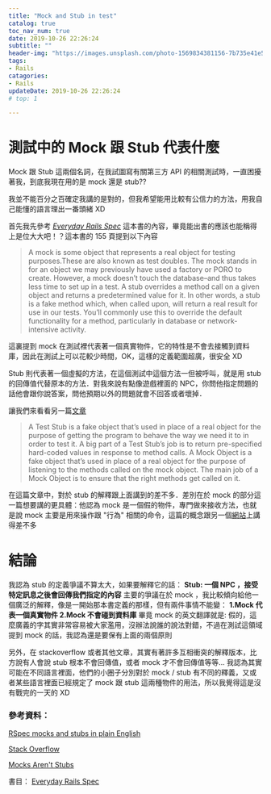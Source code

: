 ```yaml
---
title: "Mock and Stub in test"
catalog: true
toc_nav_num: true
date: 2019-10-26 22:26:24
subtitle: ""
header-img: "https://images.unsplash.com/photo-1569834381156-7b735e41e57d?ixlib=rb-1.2.1&ixid=eyJhcHBfaWQiOjEyMDd9&auto=format&fit=crop&w=2089&q=80"
tags:
- Rails
catagories:
- Rails
updateDate: 2019-10-26 22:26:24
# top: 1

---
```


# 測試中的 Mock 跟 Stub 代表什麼

Mock 跟 Stub 這兩個名詞，在我試圖寫有關第三方 API 的相關測試時，一直困擾著我，到底我現在用的是 mock 還是 stub??

我並不能百分之百確定我講的是對的，但我希望能用比較有公信力的方法，用我自己能懂的語言理出一番頭緒 XD

首先我先參考 [*Everyday Rails Spec*](https://leanpub.com/everydayrailsrspec) 這本書的內容，畢竟能出書的應該也能稱得上是位大大吧！？這本書的 155 頁提到以下內容

>A mock is some object that represents a real object for testing purposes.These are also known as test doubles. The mock stands in for an object we may previously have used a factory or PORO to create. However, a mock doesn’t touch the database–and thus takes less time to set up in a test.
A stub overrides a method call on a given object and returns a predetermined value for it. In other words, a stub is a fake method which, when called upon, will return a real result for use in our tests. You’ll commonly use this to override the default functionality for a method, particularly in database or network- intensive activity.

這裏提到 mock 在測試裡代表著一個真實物件，它的特性是不會去接觸到資料庫，因此在測試上可以花較少時間，OK，這樣的定義範圍超廣，很安全 XD

Stub 則代表著一個虛擬的方法，在這個測試中這個方法一但被呼叫，就是用 stub 的回傳值代替原本的方法．對我來說有點像遊戲裡面的 NPC，你問他指定問題的話他會跟你說答案，問他預期以外的問題就會不回答或者壞掉．

讓我們來看看另一篇[文章](https://www.codewithjason.com/rspec-mocks-stubs-plain-english/)

> A Test Stub is a fake object that’s used in place of a real object for the purpose of getting the program to behave the way we need it to in order to test it. A big part of a Test Stub’s job is to return pre-specified hard-coded values in response to method calls.
A Mock Object is a fake object that’s used in place of a real object for the purpose of listening to the methods called on the mock object. The main job of a Mock Object is to ensure that the right methods get called on it.

在這篇文章中，對於 stub 的解釋跟上面講到的差不多．差別在於 mock 的部分這一篇想要講的更具體：他認為 mock 是一個假的物件，專門做來接收方法，也就是說 mock 主要是用來操作跟 "行為" 相關的命令，這篇的概念跟另一個[網站](https://martinfowler.com/articles/mocksArentStubs.html)上講得差不多 

# 結論
我認為 stub 的定義爭議不算太大，如果要解釋它的話：
**Stub: 一個 NPC ，接受特定訊息之後會回傳我們指定的內容**
主要的爭議在於 mock ，我比較傾向給他一個廣泛的解釋，像是一開始那本書定義的那樣，但有兩件事情不能變：
**1.Mock 代表一個真實物件 2.Mock 不會碰到資料庫**
畢竟 mock 的英文翻譯就是: 假的，這麼廣義的字其實非常容易被大家濫用，沒辦法說誰的說法對錯，不過在測試這領域提到 mock 的話，我認為還是要保有上面的兩個原則

另外，在 stackoverflow 或者其他文章，其實有著許多互相衝突的解釋版本，比方說有人會說 stub 根本不會回傳值，或者 mock 才不會回傳值等等... 我認為其實可能在不同語言裡面，他們的小圈子分別對於 mock / stub 有不同的釋義，又或者某些語言裡面已經規定了 mock 跟 stub 這兩種物件的用法，所以我覺得這是沒有戰完的一天的 XD 

### 參考資料：

[RSpec mocks and stubs in plain English](https://www.codewithjason.com/rspec-mocks-stubs-plain-english/)

[Stack Overflow](https://stackoverflow.com/questions/3459287/whats-the-difference-between-a-mock-stub)

[Mocks Aren't Stubs](https://martinfowler.com/articles/mocksArentStubs.html)

書目： [Everyday Rails Spec](https://leanpub.com/everydayrailsrspec)
